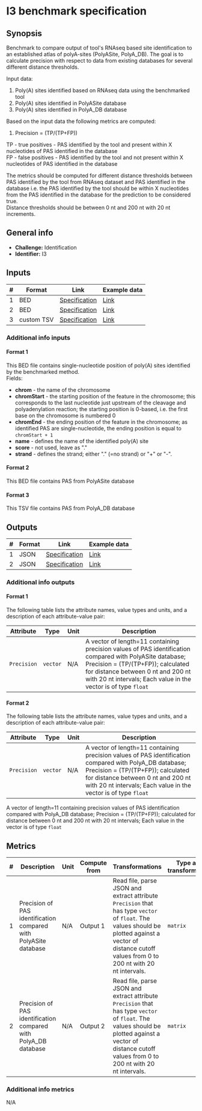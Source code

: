 # I3 benchmark specification

## Synopsis

Benchmark to compare output of tool's RNAseq based site identification to an established atlas of polyA-sites (PolyASite, PolyA_DB). The goal is to calculate precision with respect to data from existing databases for several different distance thresholds.

Input data:

1. Poly(A) sites identified based on RNAseq data using the benchmarked tool
2. Poly(A) sites identified in PolyASite database
3. Poly(A) sites identified in PolyA_DB database

Based on the input data the following metrics are computed:

1. Precision = (TP/(TP+FP))

TP - true positives - PAS identified by the tool and present within X nucleotides of PAS identified in the database  
FP - false positives  - PAS identified by the tool and not present within X nucleotides of PAS identified in the database

The metrics should be computed for different distance thresholds between PAS identified by the tool from RNAseq dataset and PAS identified in the database i.e. the PAS identified by the tool should be within X nucleotides from the PAS identified in the database for the prediction to be considered true.  
Distance thresholds should be between 0 nt and 200 nt with 20 nt increments.

## General info

* **Challenge:** Identification
* **Identifier:** I3

## Inputs

| # | Format | Link | Example data |
  | --- | --- | --- | --- |
  | 1 | BED | [Specification][spec-bed] | [Link][in1] |
  | 2 | BED | [Specification][spec-bed-polyAsite] | [Link][in2] |
  | 3 | custom TSV | [Specification][spec-custom-polyAdb] | [Link][in3] |

### Additional info inputs
  
#### Format 1

This BED file contains single-nucleotide position of poly(A) sites identified by the benchmarked method.  
Fields:

- **chrom** - the name of the chromosome
- **chromStart** - the starting position of the feature in the chromosome; this corresponds to the last nucleotide just upstream of the cleavage and polyadenylation reaction; the starting position is 0-based, i.e. the first base on the chromosome is numbered 0
- **chromEnd** - the ending position of the feature in the chromosome; as identified PAS are single-nucleotide, the ending position is equal to `chromStart + 1`
- **name** - defines the name of the identified poly(A) site
- **score** - not used, leave as "."
- **strand** - defines the strand; either "." (=no strand) or "+" or "-".

#### Format 2

This BED file contains PAS from PolyASite database

#### Format 3

This TSV file contains PAS from PolyA_DB database


## Outputs

| # | Format | Link | Example data |
  | --- | --- | --- | --- |
  | 1 | JSON | [Specification][spec-json] | [Link][out1] |
  | 2 | JSON | [Specification][spec-json] | [Link][out2] |
  
### Additional info outputs

#### Format 1
  
  The following table lists the attribute names, value types and units, and a
description of each attribute-value pair:
  
  | Attribute | Type | Unit | Description |
  | --- | --- | --- | --- |
  | `Precision` | `vector` | N/A | A vector of length=11 containing precision values of PAS identification compared with PolyASite database; Precision = (TP/(TP+FP)); calculated for distance between 0 nt and 200 nt with 20 nt intervals; Each value in the vector is of type `float` |


#### Format 2
  
  The following table lists the attribute names, value types and units, and a
description of each attribute-value pair:
  
  | Attribute | Type | Unit | Description |
  | --- | --- | --- | --- |
  | `Precision` | `vector` | N/A | A vector of length=11 containing precision values of PAS identification compared with PolyA_DB database; Precision = (TP/(TP+FP)); calculated for distance between 0 nt and 200 nt with 20 nt intervals; Each value in the vector is of type `float` |

A vector of length=11 containing precision values of PAS identification compared with PolyA_DB database; Precision = (TP/(TP+FP)); calculated for distance between 0 nt and 200 nt with 20 nt intervals; Each value in the vector is of type `float`
  
## Metrics
  
  | # | Description | Unit | Compute from | Transformations | Type after transformations | Additional comments |
  | --- | --- | --- | --- | --- | --- | --- |
  | 1 | Precision of PAS identification compared with PolyASite database | N/A | Output 1 | Read file, parse JSON and extract attribute `Precision` that has type `vector` of `float`. The values should be plotted against a vector of distance cutoff values from 0 to 200 nt with 20 nt intervals. | `matrix` | N/A |
  | 2 | Precision of PAS identification compared with PolyA_DB database | N/A | Output 2 | Read file, parse JSON and extract attribute `Precision` that has type `vector` of `float`. The values should be plotted against a vector of distance cutoff values from 0 to 200 nt with 20 nt intervals. | `matrix` | N/A |

### Additional info metrics
  
  N/A

[//]: # (References)
  
[in1]: ./example_files/input1.bed
[in2]: ./example_files/input2.bed
[in3]: ./example_files/input3.tsv

[out1]: ./example_files/output1.json
[out2]: ./example_files/output2.json
[spec-json]: <https://www.ecma-international.org/publications-and-standards/standards/ecma-404/>
[spec-bed]: <https://genome.ucsc.edu/FAQ/FAQformat.html#format1>
[spec-bed-polyAsite]: <https://polyasite.unibas.ch/atlas>
[spec-custom-polyAdb]: <https://exon.apps.wistar.org/polya_db/v3/download/3.2/readme.txt>
